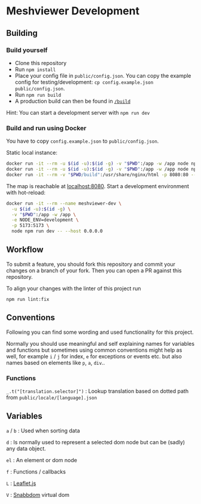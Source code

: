 # Meshviewer Development

## Building

### Build yourself

- Clone this repository
- Run `npm install`
- Place your config file in `public/config.json`.
  You can copy the example config for testing/development: `cp config.example.json public/config.json`.
- Run `npm run build`
- A production build can then be found in [`/build`](./build)

Hint: You can start a development server with `npm run dev`

### Build and run using Docker

You have to copy `config.example.json` to `public/config.json`.

Static local instance:

```bash
docker run -it --rm -u $(id -u):$(id -g) -v "$PWD":/app -w /app node npm install
docker run -it --rm -u $(id -u):$(id -g) -v "$PWD":/app -w /app node npm run build
docker run -it --rm -v "$PWD/build":/usr/share/nginx/html -p 8080:80 --name nginx nginx
```

The map is reachable at [localhost:8080](http://localhost:8080).
Start a development environment with hot-reload:

```bash
docker run -it --rm --name meshviewer-dev \
  -u $(id -u):$(id -g) \
  -v "$PWD":/app -w /app \
  -e NODE_ENV=development \
  -p 5173:5173 \
  node npm run dev -- --host 0.0.0.0
```

## Workflow

To submit a feature, you should fork this repository and commit your changes on a branch of your fork.
Then you can open a PR against this repository.

To align your changes with the linter of this project run

`npm run lint:fix`

## Conventions

Following you can find some wording and used functionality for this project.

Normally you should use meaningful and self explaining names for variables and functions
but sometimes using common conventions might help as well, for example `i` / `j` for index, `e` for exceptions or events etc.
but also names based on elements like `p`, `a`, `div`..

### Functions

`_.t("[translation.selector]")`
: Lookup translation based on dotted path from `public/locale/[language].json`

## Variables

`a` / `b`
: Used when sorting data

`d`
: Is normally used to represent a selected dom node but can be (sadly) any data object.

`el`
: An element or dom node

`f`
: Functions / callbacks

`L`
: [Leaflet.js](https://github.com/Leaflet/Leaflet)

`V`
: [Snabbdom](https://github.com/snabbdom/snabbdom) virtual dom
